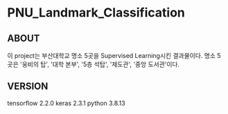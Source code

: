 PNU_Landmark_Classification
============================

## ABOUT
이 project는 부산대학교 명소 5곳을 Supervised Learning시킨 결과물이다.
명소 5곳은 '웅비의 탑', '대학 본부', '5층 석탑', '제도관', '중앙 도서관'이다.

## VERSION
tensorflow 2.2.0
keras 2.3.1
python 3.8.13
